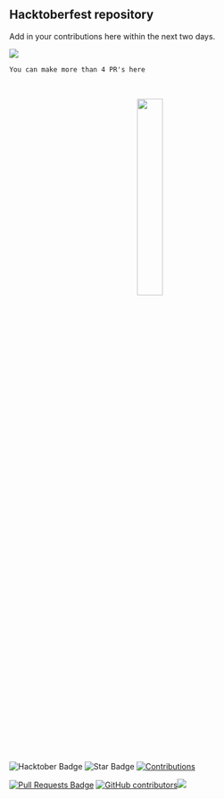 ## Hacktoberfest repository

Add in your contributions here within the next two days.

<img src="https://img.shields.io/badge/hacktoberfest-accepted-blue">

<br>


```
You can make more than 4 PR's here
```
<br>

<p align="center">
    <a href="https://hacktoberfest.digitalocean.com/">
        <img src="https://raw.githubusercontent.com/keshavsingh4522/hacktoberfest2021/35fc6060c5ddead5792f29a2437fea160dbe9804/Assets/logo-hacktoberfest-full.f42e3b1.svg" width="30%">
    </a>
</p>

<img src="https://img.shields.io/badge/hacktoberfest-2021-blueviolet" alt="Hacktober Badge"/>
 <img src="https://img.shields.io/static/v1?label=%F0%9F%8C%9F&message=If%20Useful&style=style=flat&color=BC4E99" alt="Star Badge"/>
 <a href="https://github.com/keshavsingh4522" ><img src="https://img.shields.io/badge/Contributions-welcome-violet.svg?style=flat&logo=git" alt="Contributions" /></a>

<a href="https://github.com/zaidajani/hacktoberfest/graphs/contributors"><img src="https://img.shields.io/github/issues-pr/zaidajani/hacktoberfest" alt="Pull Requests Badge"/></a>
<a href="https://github.com/zaidajani/hacktoberfest/graphs/contributors"><img alt="GitHub contributors" src="https://img.shields.io/github/contributors/zaidajani/hacktoberfest?color=2b9348"></a><img src="https://img.shields.io/github/license/zaidajani/hacktoberfest">
